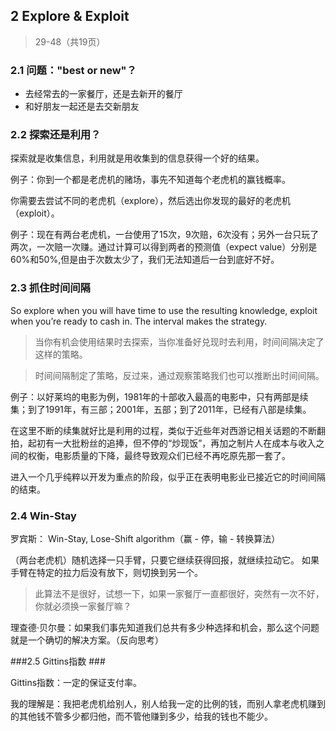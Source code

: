 ## 2 Explore & Exploit

> 29-48（共19页）

### 2.1 问题："best or new"？ ###

- 去经常去的一家餐厅，还是去新开的餐厅
- 和好朋友一起还是去交新朋友

### 2.2 探索还是利用？ ###

探索就是收集信息，利用就是用收集到的信息获得一个好的结果。

例子：你到一个都是老虎机的赌场，事先不知道每个老虎机的赢钱概率。

你需要去尝试不同的老虎机（explore），然后选出你发现的最好的老虎机（exploit）。

例子：现在有两台老虎机，一台使用了15次，9次赔，6次没有；另外一台只玩了两次，一次赔一次赚。通过计算可以得到两者的预测值（expect value）分别是60%和50%,但是由于次数太少了，我们无法知道后一台到底好不好。


### 2.3 抓住时间间隔 ###

So explore when you will have time to use the resulting knowledge, exploit when you’re ready to cash in. The interval makes
the strategy.

> 当你有机会使用结果时去探索，当你准备好兑现时去利用，时间间隔决定了这样的策略。

> 时间间隔制定了策略，反过来，通过观察策略我们也可以推断出时间间隔。

例子：以好莱坞的电影为例，1981年的十部收入最高的电影中，只有两部是续集；到了1991年，有三部；2001年，五部；到了2011年，已经有八部是续集。

在这里不断的续集就好比是利用的过程，类似于近些年对西游记相关话题的不断翻拍，起初有一大批粉丝的追捧，但不停的“炒现饭”，再加之制片人在成本与收入之间的权衡，电影质量的下降，最终导致观众们已经不再吃原先那一套了。

进入一个几乎纯粹以开发为重点的阶段，似乎正在表明电影业已接近它的时间间隔的结束。

### 2.4 Win-Stay ###

罗宾斯： Win-Stay, Lose-Shift algorithm（赢 - 停，输 - 转换算法）

（两台老虎机）随机选择一只手臂，只要它继续获得回报，就继续拉动它。 如果手臂在特定的拉力后没有放下，则切换到另一个。

> 此算法不是很好，试想一下，如果一家餐厅一直都很好，突然有一次不好，你就必须换一家餐厅嘛？

理查德·贝尔曼：如果我们事先知道我们总共有多少种选择和机会，那么这个问题就是一个确切的解决方案。（反向思考）

###2.5 Gittins指数 ###

Gittins指数：一定的保证支付率。

我的理解是：我把老虎机给别人，别人给我一定的比例的钱，而别人拿老虎机赚到的其他钱不管多少都归他，而不管他赚到多少，给我的钱也不能少。




